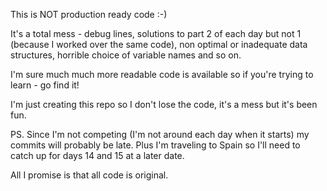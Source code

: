 This is NOT production ready code :-)

It's a total mess - debug lines, solutions to part 2 of each day but not 1
(because I worked over the same code), non optimal or inadequate data
structures, horrible choice of variable names and so on. 

I'm sure much much more readable code is available so if you're trying to
learn - go find it!

I'm just creating this repo so I don't lose the code, it's a mess but
it's been fun.

PS. Since I'm not competing (I'm not around each day when it starts) my
commits will probably be late. Plus I'm traveling to Spain so I'll need to
catch up for days 14 and 15 at a later date.

All I promise is that all code is original.


